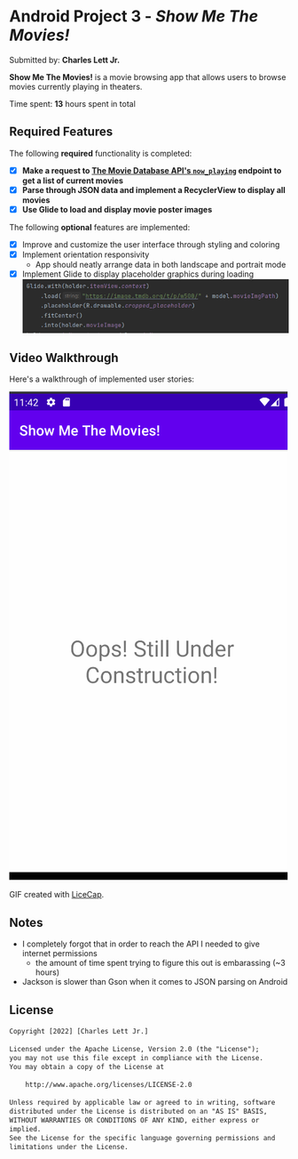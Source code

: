 # Android Project 3 - *Show Me The Movies!*

Submitted by: **Charles Lett Jr.**

**Show Me The Movies!** is a movie browsing app that allows users to browse movies currently playing in theaters.

Time spent: **13** hours spent in total

## Required Features

The following **required** functionality is completed:

- [X] **Make a request to [The Movie Database API's `now_playing`](https://developers.themoviedb.org/3/movies/get-now-playing) endpoint to get a list of current movies**
- [X] **Parse through JSON data and implement a RecyclerView to display all movies**
- [X] **Use Glide to load and display movie poster images**

The following **optional** features are implemented:

- [X] Improve and customize the user interface through styling and coloring
- [X] Implement orientation responsivity
  - App should neatly arrange data in both landscape and portrait mode
- [X] Implement Glide to display placeholder graphics during loading
    <img src='https://github.com/cclett2000/Show_Me_The_Movies/blob/master/glide_placeholder_code_snip.PNG' title='Placeholder Graphics Code' width='' alt='Placeholder Graphics Code' />

## Video Walkthrough

Here's a walkthrough of implemented user stories:

<img src='https://github.com/cclett2000/Show_Me_The_Movies/blob/master/FlixsterAppDemo.gif' title='Video Walkthrough' width='' alt='Video Walkthrough' />

GIF created with [LiceCap](http://www.cockos.com/licecap/). 

## Notes
- I completely forgot that in order to reach the API I needed to give internet permissions
  - the amount of time spent trying to figure this out is embarassing (~3 hours)
- Jackson is slower than Gson when it comes to JSON parsing on Android

## License

    Copyright [2022] [Charles Lett Jr.]

    Licensed under the Apache License, Version 2.0 (the "License");
    you may not use this file except in compliance with the License.
    You may obtain a copy of the License at

        http://www.apache.org/licenses/LICENSE-2.0

    Unless required by applicable law or agreed to in writing, software
    distributed under the License is distributed on an "AS IS" BASIS,
    WITHOUT WARRANTIES OR CONDITIONS OF ANY KIND, either express or implied.
    See the License for the specific language governing permissions and
    limitations under the License.
